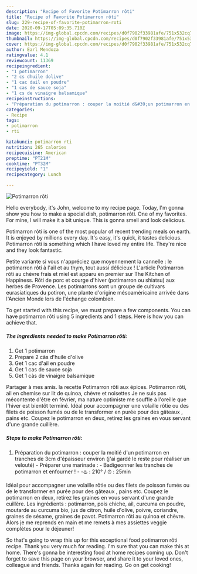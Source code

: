 ```yaml
---
description: "Recipe of Favorite Potimarron rôti"
title: "Recipe of Favorite Potimarron rôti"
slug: 229-recipe-of-favorite-potimarron-roti
date: 2020-09-17T05:09:35.710Z
image: https://img-global.cpcdn.com/recipes/d0f7902f33981afe/751x532cq70/potimarron-roti-photo-principale-de-la-recette.jpg
thumbnail: https://img-global.cpcdn.com/recipes/d0f7902f33981afe/751x532cq70/potimarron-roti-photo-principale-de-la-recette.jpg
cover: https://img-global.cpcdn.com/recipes/d0f7902f33981afe/751x532cq70/potimarron-roti-photo-principale-de-la-recette.jpg
author: Earl Mendoza
ratingvalue: 4.1
reviewcount: 11369
recipeingredient:
- "1 potimarron"
- "2 cs dhuile dolive"
- "1 cac dail en poudre"
- "1 cas de sauce soja"
- "1 cs de vinaigre balsamique"
recipeinstructions:
- "Préparation du potimarron : couper la moitié d&#39;un potimarron en tranches de 3cm d&#39;épaisseur environ (j&#39;ai gardé le reste pour réaliser un velouté) Préparer une marinade :  Badigeonner les tranches de potimarron et enfourner !  -♨️ : 210° / ⏰ : 25min"
categories:
- Recipe
tags:
- potimarron
- rti

katakunci: potimarron rti 
nutrition: 265 calories
recipecuisine: American
preptime: "PT21M"
cooktime: "PT32M"
recipeyield: "1"
recipecategory: Lunch

---
```



![Potimarron rôti](https://img-global.cpcdn.com/recipes/d0f7902f33981afe/751x532cq70/potimarron-roti-photo-principale-de-la-recette.jpg)

Hello everybody, it's John, welcome to my recipe page. Today, I'm gonna show you how to make a special dish, potimarron rôti. One of my favorites. For mine, I will make it a bit unique. This is gonna smell and look delicious.

Potimarron rôti is one of the most popular of recent trending meals on earth. It is enjoyed by millions every day. It's easy, it's quick, it tastes delicious. Potimarron rôti is something which I have loved my entire life. They're nice and they look fantastic.

Petite variante si vous n&#39;appréciez que moyennement la cannelle : le potimarron rôti à l&#39;ail et au thym, tout aussi délicieux ! L&#39;article Potimarron rôti au chèvre frais et miel est apparu en premier sur The Kitchen of Happiness. Rôti de porc et courge d&#39;hiver (potimarron ou shiatsu) aux herbes de Provence. Les potimarrons sont un groupe de cultivars eurasiatiques du potiron, une plante d&#39;origine mésoaméricaine arrivée dans l&#39;Ancien Monde lors de l&#39;échange colombien.


To get started with this recipe, we must prepare a few components. You can have potimarron rôti using 5 ingredients and 1 steps. Here is how you can achieve that.

<!--inarticleads1-->

##### The ingredients needed to make Potimarron rôti:

1. Get 1 potimarron
1. Prepare 2 càs d&#39;huile d&#39;olive
1. Get 1 cac d&#39;ail en poudre
1. Get 1 cas de sauce soja
1. Get 1 càs de vinaigre balsamique


Partager à mes amis. la recette Potimarron rôti aux épices. Potimarron rôti, ail en chemise sur lit de quinoa, chèvre et noisettes Je ne suis pas mécontente d&#39;être en février, ma nature optimiste me souffle à l&#39;oreille que l&#39;hiver est bientôt terminé. Idéal pour accompagner une volaille rôtie ou des filets de poisson fumés ou de le transformer en purée pour des gâteaux , pains etc. Coupez le potimarron en deux, retirez les graines en vous servant d&#39;une grande cuillère. 

<!--inarticleads2-->

##### Steps to make Potimarron rôti:

1. Préparation du potimarron : couper la moitié d&#39;un potimarron en tranches de 3cm d&#39;épaisseur environ (j&#39;ai gardé le reste pour réaliser un velouté) - Préparer une marinade :  - Badigeonner les tranches de potimarron et enfourner !  - -♨️ : 210° / ⏰ : 25min


Idéal pour accompagner une volaille rôtie ou des filets de poisson fumés ou de le transformer en purée pour des gâteaux , pains etc. Coupez le potimarron en deux, retirez les graines en vous servant d&#39;une grande cuillère. Les ingrédients : potimarron, pois chiche, ail, curcuma en poudre, moutarde au curcuma bio, jus de citron, huile d&#39;olive, poivre, coriandre, graines de sésame, graines de pavot. Potimarron rôti au quinoa et chèvre. Alors je me reprends en main et me remets à mes assiettes veggie complètes pour le déjeuner! 

So that's going to wrap this up for this exceptional food potimarron rôti recipe. Thank you very much for reading. I'm sure that you can make this at home. There's gonna be interesting food at home recipes coming up. Don't forget to save this page on your browser, and share it to your loved ones, colleague and friends. Thanks again for reading. Go on get cooking!
